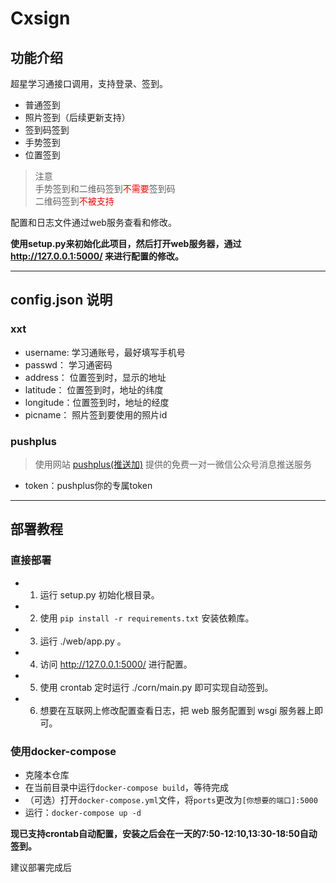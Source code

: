 # Cxsign

## 功能介绍

超星学习通接口调用，支持登录、签到。

- 普通签到
- 照片签到（后续更新支持）
- 签到码签到
- 手势签到
- 位置签到

> 注意  
> 手势签到和二维码签到<font color="red">不需要</font>签到码  
> 二维码签到<font color="red">不被支持</font>

配置和日志文件通过web服务查看和修改。

**使用setup.py来初始化此项目，然后打开web服务器，通过 <http://127.0.0.1:5000/> 来进行配置的修改。**

---

## config.json 说明

### xxt

- username:  学习通账号，最好填写手机号
- passwd：   学习通密码
- address：  位置签到时，显示的地址
- latitude： 位置签到时，地址的纬度
- longitude：位置签到时，地址的经度
- picname：  照片签到要使用的照片id

### pushplus

> 使用网站 [pushplus(推送加)](http://www.pushplus.plus/) 提供的免费一对一微信公众号消息推送服务

- token：pushplus你的专属token

---

## 部署教程

### 直接部署

- 1. 运行 setup.py 初始化根目录。
- 2. 使用 `pip install -r requirements.txt` 安装依赖库。
- 3. 运行 ./web/app.py 。
- 4. 访问 <http://127.0.0.1:5000/> 进行配置。
- 5. 使用 crontab 定时运行 ./corn/main.py 即可实现自动签到。
- 6. 想要在互联网上修改配置查看日志，把 web 服务配置到 wsgi 服务器上即可。

### 使用docker-compose

- 克隆本仓库
- 在当前目录中运行`docker-compose build`，等待完成
- （可选）打开`docker-compose.yml`文件，将`ports`更改为`[你想要的端口]:5000`
- 运行：`docker-compose up -d`

**现已支持crontab自动配置，安装之后会在一天的7:50-12:10,13:30-18:50自动签到。**

建议部署完成后
